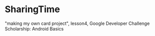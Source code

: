 # SharingTime
"making my own card project", lesson4, Google Developer Challenge Scholarship: Android Basics 
